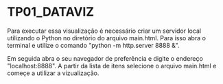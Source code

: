# TP01_DATAVIZ

Para executar essa visualização é necessário criar um servidor local utilizando o Python no diretório do arquivo main.html.
Para isso abra o terminal e utilize o comando "python -m http.server 8888 &".

Em seguida abra o seu navegador de preferência e digite o endereço "localhost:8888".
A partir da lista de itens selecione o arquivo main.html e começe a utilizar a vizualização.
